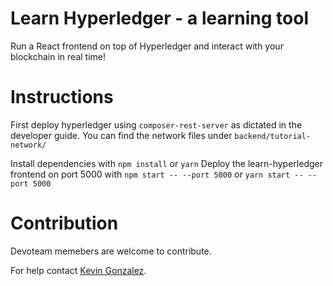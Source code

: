 # Learn Hyperledger - a learning tool

Run a React frontend on top of Hyperledger and interact with your blockchain in real time!

# Instructions

First deploy hyperledger using `composer-rest-server` as dictated in the developer guide.
You can find the network files under `backend/tutorial-network/`

Install dependencies with `npm install` or `yarn`
Deploy the learn-hyperledger frontend on port 5000 with `npm start -- --port 5000` or `yarn start -- --port 5000`

# Contribution

Devoteam memebers are welcome to contribute.

For help contact <a href="https://github.com/typekev">Kevin Gonzalez</a>.
